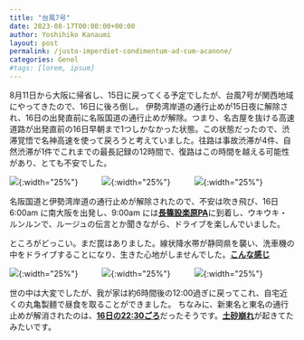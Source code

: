 ```yaml
---
title: "台風7号"
date: 2023-08-17T00:00:00+00:00
author: Yoshihiko Kanaumi
layout: post
permalink: /justo-imperdiet-condimentum-ad-cum-acanone/
categories: Genel
#tags: [lorem, ipsum]
---
```

8月11日から大阪に帰省し、15日に戻ってくる予定でしたが、台風7号が関西地域にやってきたので、16日に後ろ倒し。
伊勢湾岸道の通行止めが15日夜に解除され、16日の出発直前に名阪国道の通行止めが解除。つまり、名古屋を抜ける高速道路が出発直前の16日早朝まで1つしかなかった状態。この状態だったので、渋滞覚悟で名神高速を使って戻ろうと考えていました。往路は事故渋滞が4件、自然渋滞が1件でこれまでの最長記録の12時間で、復路はこの時間を越える可能性があり、とても不安でした。

![]({{site.baseurl}}/assets/images/typhoon7/ise-highway.jpg){:width="25%"}　　　![]({{site.baseurl}}/assets/images/typhoon7/meihankokudo.jpg){:width="25%"}　　　![]({{site.baseurl}}/assets/images/typhoon7/shin-meishin.PNG){:width="25%"}

名阪国道と伊勢湾岸道の通行止めが解除されたので、不安は吹き飛び、16日6:00am に南大阪を出発し、9:00am には[**長篠設楽原PA**](https://goo.gl/maps/dYqEFBFMDFLYm3VRA)に到着し、ウキウキ・ルンルンで、ルージュの伝言とか聞きながら、ドライブを楽しんでいました。

ところがどっこい。まだ罠はありました。線状降水帯が静岡県を襲い、洗車機の中をドライブすることになり、生きた心地がしませんでした。[**こんな感じ**](https://twitter.com/7shin_7_shin7/status/1691618774930313655?s=20)

![]({{site.baseurl}}/assets/images/typhoon7/shizuoka-senjyo.PNG){:width="25%"}　　　![]({{site.baseurl}}/assets/images/typhoon7/shintomei-tomei-stops.PNG){:width="25%"}　　　![]({{site.baseurl}}/assets/images/typhoon7/shizuoka-shinbun.PNG){:width="25%"}

世の中は大変でしたが、我が家は約6時間後の12:00過ぎに戻ってこれ、自宅近くの丸亀製麺で昼食を取ることができました。
ちなみに、新東名と東名の通行止めが解消されたのは、[**16日の22:30ごろ**](https://smbiz.asahi.com/article/14982336)だったそうです。[**土砂崩れ**](https://www.youtube.com/watch?v=F7aylpfmYec)が起きてたみたいです。
